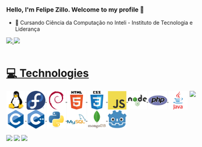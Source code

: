 ### Hello, I'm Felipe Zillo. Welcome to my profile 👋


- 🏫 Cursando Ciência da Computação no Inteli - Instituto de Tecnologia e Liderança

<div>
  <a href="https://github.com/felipezillo">
  <img height="180em" src="https://github-readme-stats.vercel.app/api?username=felipezillo&show_icons=true&include_all_commits=true&count_private=true&theme=jolly"/>
  <img height="180em" src="https://github-readme-stats.vercel.app/api/top-langs/?username=felipezillo&layout=compact&langs_count=6&theme=jolly"/>
</div>
<br>

<div>
  <h1>💻 Technologies</h1>
  <img align="right" src="https://images-ext-1.discordapp.net/external/TF4OJw4g5Tg4sewJJlA8hM55BABBURvJ8T1qPiTmRUE/https/media1.tenor.com/m/bdXrzy-_-LMAAAAd/sage-dance-funny-dance.gif?width=300&height=300">
  <div align="left">
  <img align="center" alt="felipe-linux" height="50" width="50" src="https://raw.githubusercontent.com/devicons/devicon/master/icons/linux/linux-original.svg">
  <img align="center" alt="felipe-fedora" height="50" width="50" src="https://github.com/devicons/devicon/blob/master/icons/fedora/fedora-original.svg">
  <img align="center" alt="felipe-debian" height="50" width="50" src="https://github.com/devicons/devicon/blob/master/icons/debian/debian-original.svg">
  <img align="center" alt="felipe-html" height="50" width="50" src="https://raw.githubusercontent.com/devicons/devicon/master/icons/html5/html5-original-wordmark.svg">
  <img align="center" alt="felipe-css" height="50" width="50" src="https://raw.githubusercontent.com/devicons/devicon/master/icons/css3/css3-original-wordmark.svg">
  <img align="center" alt="felipe-js" height="50" width="50" src="https://raw.githubusercontent.com/devicons/devicon/master/icons/javascript/javascript-original.svg">
  <img align="center" alt="felipe-node" height="50" width="50" src="https://raw.githubusercontent.com/devicons/devicon/master/icons/nodejs/nodejs-original-wordmark.svg">
  <img align="center" alt="felipe-php" height="50" width="50" src="https://raw.githubusercontent.com/devicons/devicon/master/icons/php/php-original.svg">
  <img align="center" alt="felipe-java" height="50" width="50" src="https://raw.githubusercontent.com/devicons/devicon/master/icons/java/java-original-wordmark.svg">
  <img align="center" alt="felipe-c" height="50" width="50" src="https://raw.githubusercontent.com/devicons/devicon/master/icons/c/c-original.svg">
  <img align="center" alt="felipe-cpp" height="50" width="50" src="https://raw.githubusercontent.com/devicons/devicon/master/icons/cplusplus/cplusplus-original.svg">
  <img align="center" alt="felipe-python" height="50" width="50" src="https://raw.githubusercontent.com/devicons/devicon/master/icons/python/python-original.svg">
  <img align="center" alt="felipe-mysql" height="50" width="50" src="https://raw.githubusercontent.com/devicons/devicon/master/icons/mysql/mysql-original-wordmark.svg">
  <img align="center" alt="felipe-mongodb" height="50" width="50" src="https://raw.githubusercontent.com/devicons/devicon/master/icons/mongodb/mongodb-original-wordmark.svg">
  <img align="center" alt="felipe-godot" height="50" width="50" src="https://raw.githubusercontent.com/devicons/devicon/master/icons/godot/godot-original.svg">
  
</div>
<br>
<div> 
  <a href="https://instagram.com/zillinho72" target="_blank"><img src="https://img.shields.io/badge/-Instagram-%23E4405F?style=for-the-badge&logo=instagram&logoColor=white" target="_blank"></a>
  <a href = "mailto:fzillo42@gmail.com"><img src="https://img.shields.io/badge/-Gmail-%23333?style=for-the-badge&logo=gmail&logoColor=white" target="_blank"></a>
  <a href="https://www.linkedin.com/in/felipe-zillo-72b367247/" target="_blank"><img src="https://img.shields.io/badge/-LinkedIn-%230077B5?style=for-the-badge&logo=linkedin&logoColor=white" target="_blank"></a> 
  
</div>
